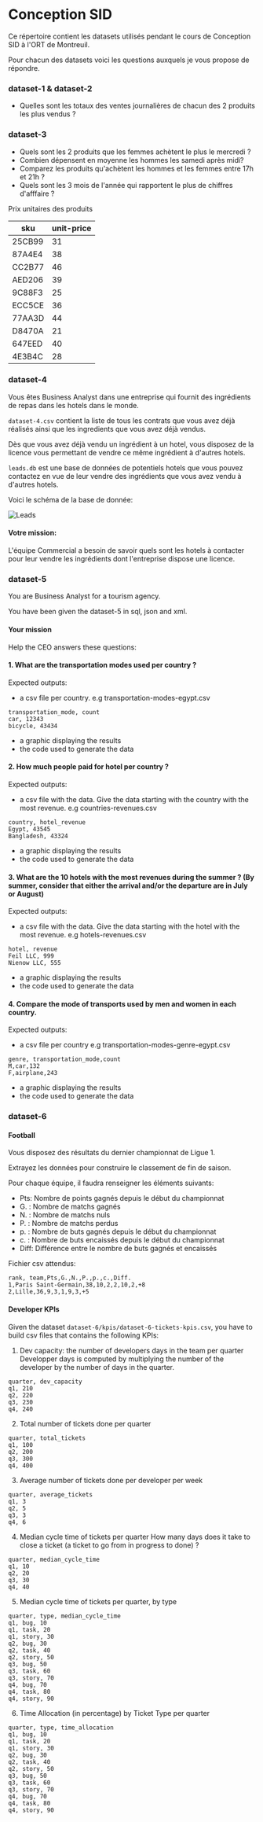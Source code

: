 # Conception SID

Ce répertoire contient les datasets utilisés pendant le cours de Conception SID à l'ORT de Montreuil.

Pour chacun des datasets voici les questions auxquels je vous propose de répondre.

### dataset-1 & dataset-2

- Quelles sont les totaux des ventes journalières de chacun des 2 produits les plus vendus ?

### dataset-3

- Quels sont les 2 produits que les femmes achètent le plus le mercredi ?
- Combien dépensent en moyenne les hommes les samedi après midi?
- Comparez les produits qu'achètent les hommes et les femmes entre 17h et 21h ?
- Quels sont les 3 mois de l'année qui rapportent le plus de chiffres d'afffaire ?

Prix unitaires des produits

| sku    | unit-price |
| ------ | ---------- |
| 25CB99 | 31         |
| 87A4E4 | 38         |
| CC2B77 | 46         |
| AED206 | 39         |
| 9C88F3 | 25         |
| ECC5CE | 36         |
| 77AA3D | 44         |
| D8470A | 21         |
| 647EED | 40         |
| 4E3B4C | 28         |

### dataset-4

Vous êtes Business Analyst dans une entreprise qui fournit des ingrédients de repas dans les hotels dans le monde.

`dataset-4.csv` contient la liste de tous les contrats que vous avez déjà réalisés ainsi que les ingredients que vous avez déjà vendus.

Dès que vous avez déjà vendu un ingrédient à un hotel, vous disposez de la licence vous permettant de vendre ce même ingrédient à d'autres hotels.

`leads.db` est une base de données de potentiels hotels que vous pouvez contactez en vue de leur vendre des ingrédients que vous avez vendu à d'autres hotels.

Voici le schéma de la base de donnée:

![Leads](leads-schema.png)

#### Votre mission:

L'équipe Commercial a besoin de savoir quels sont les hotels à contacter pour leur vendre les ingrédients dont l'entreprise dispose une licence.

### dataset-5

You are Business Analyst for a tourism agency.

You have been given the dataset-5 in sql, json and xml.

#### Your mission

Help the CEO answers these questions:

#### 1. What are the transportation modes used per country ?

Expected outputs:

- a csv file per country.
  e.g transportation-modes-egypt.csv

```csv
transportation_mode, count
car, 12343
bicycle, 43434

```

- a graphic displaying the results
- the code used to generate the data

#### 2. How much people paid for hotel per country ?

Expected outputs:

- a csv file with the data. Give the data starting with the country with the most revenue.
  e.g countries-revenues.csv

```csv
country, hotel_revenue
Egypt, 43545
Bangladesh, 43324
```

- a graphic displaying the results
- the code used to generate the data

#### 3. What are the 10 hotels with the most revenues during the summer ? (By summer, consider that either the arrival and/or the departure are in July or August)

Expected outputs:

- a csv file with the data. Give the data starting with the hotel with the most revenue.
  e.g hotels-revenues.csv

```csv
hotel, revenue
Feil LLC, 999
Nienow LLC, 555
```

- a graphic displaying the results
- the code used to generate the data

#### 4. Compare the mode of transports used by men and women in each country.

Expected outputs:

- a csv file per country
  e.g transportation-modes-genre-egypt.csv

```csv
genre, transportation_mode,count
M,car,132
F,airplane,243
```

- a graphic displaying the results
- the code used to generate the data

### dataset-6

#### Football

Vous disposez des résultats du dernier championnat de Ligue 1.

Extrayez les données pour construire le classement de fin de saison.

Pour chaque équipe, il faudra renseigner les éléments suivants:

- Pts: Nombre de points gagnés depuis le début du championnat
- G. : Nombre de matchs gagnés
- N. : Nombre de matchs nuls
- P. : Nombre de matchs perdus
- p. : Nombre de buts gagnés depuis le début du championnat
- c. : Nombre de buts encaissés depuis le début du championnat
- Diff: Différence entre le nombre de buts gagnés et encaissés

Fichier csv attendus:

```csv
rank, team,Pts,G.,N.,P.,p.,c.,Diff.
1,Paris Saint-Germain,38,10,2,2,10,2,+8
2,Lille,36,9,3,1,9,3,+5
```

#### Developer KPIs

Given the dataset `dataset-6/kpis/dataset-6-tickets-kpis.csv`, you have to build csv files that contains the following KPIs:

1. Dev capacity: the number of developers days in the team per quarter
   Developper days is computed by multiplying the number of the developer by the number of days in the quarter.

```csv
quarter, dev_capacity
q1, 210
q2, 220
q3, 230
q4, 240
```

2. Total number of tickets done per quarter

```csv
quarter, total_tickets
q1, 100
q2, 200
q3, 300
q4, 400
```

3. Average number of tickets done per developer per week

```csv
quarter, average_tickets
q1, 3
q2, 5
q3, 3
q4, 6
```

4. Median cycle time of tickets per quarter
   How many days does it take to close a ticket (a ticket to go from in progress to done) ?

```csv
quarter, median_cycle_time
q1, 10
q2, 20
q3, 30
q4, 40
```

5. Median cycle time of tickets per quarter, by type

```csv
quarter, type, median_cycle_time
q1, bug, 10
q1, task, 20
q1, story, 30
q2, bug, 30
q2, task, 40
q2, story, 50
q3, bug, 50
q3, task, 60
q3, story, 70
q4, bug, 70
q4, task, 80
q4, story, 90
```

6. Time Allocation (in percentage) by Ticket Type per quarter

```csv
quarter, type, time_allocation
q1, bug, 10
q1, task, 20
q1, story, 30
q2, bug, 30
q2, task, 40
q2, story, 50
q3, bug, 50
q3, task, 60
q3, story, 70
q4, bug, 70
q4, task, 80
q4, story, 90
```
